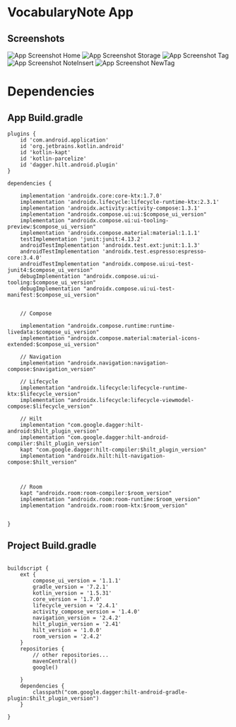 
# VocabularyNote App

## Screenshots

![App Screenshot Home](https://github.com/encorex32268/VocabularyNote/blob/main/HomePage.png)
![App Screenshot Storage](https://github.com/encorex32268/VocabularyNote/blob/main/StoragePage.png)
![App Screenshot Tag](https://github.com/encorex32268/VocabularyNote/blob/main/TagPage.png)
![App Screenshot NoteInsert](https://github.com/encorex32268/VocabularyNote/blob/main/NoteInsertDialog.png)
![App Screenshot NewTag](https://github.com/encorex32268/VocabularyNote/blob/main/NewTagPage.png)



# Dependencies


## App Build.gradle

```
plugins {
    id 'com.android.application'
    id 'org.jetbrains.kotlin.android'
    id 'kotlin-kapt'
    id 'kotlin-parcelize'
    id 'dagger.hilt.android.plugin'
}

```


```
dependencies {

    implementation 'androidx.core:core-ktx:1.7.0'
    implementation 'androidx.lifecycle:lifecycle-runtime-ktx:2.3.1'
    implementation 'androidx.activity:activity-compose:1.3.1'
    implementation "androidx.compose.ui:ui:$compose_ui_version"
    implementation "androidx.compose.ui:ui-tooling-preview:$compose_ui_version"
    implementation 'androidx.compose.material:material:1.1.1'
    testImplementation 'junit:junit:4.13.2'
    androidTestImplementation 'androidx.test.ext:junit:1.1.3'
    androidTestImplementation 'androidx.test.espresso:espresso-core:3.4.0'
    androidTestImplementation "androidx.compose.ui:ui-test-junit4:$compose_ui_version"
    debugImplementation "androidx.compose.ui:ui-tooling:$compose_ui_version"
    debugImplementation "androidx.compose.ui:ui-test-manifest:$compose_ui_version"


    // Compose

    implementation "androidx.compose.runtime:runtime-livedata:$compose_ui_version"
    implementation "androidx.compose.material:material-icons-extended:$compose_ui_version"

    // Navigation
    implementation "androidx.navigation:navigation-compose:$navigation_version"

    // Lifecycle
    implementation "androidx.lifecycle:lifecycle-runtime-ktx:$lifecycle_version"
    implementation "androidx.lifecycle:lifecycle-viewmodel-compose:$lifecycle_version"

    // Hilt
    implementation "com.google.dagger:hilt-android:$hilt_plugin_version"
    implementation "com.google.dagger:hilt-android-compiler:$hilt_plugin_version"
    kapt "com.google.dagger:hilt-compiler:$hilt_plugin_version"
    implementation "androidx.hilt:hilt-navigation-compose:$hilt_version"



    // Room
    kapt "androidx.room:room-compiler:$room_version"
    implementation "androidx.room:room-runtime:$room_version"
    implementation "androidx.room:room-ktx:$room_version"


}
```



## Project Build.gradle

```

buildscript {
    ext {
        compose_ui_version = '1.1.1'
        gradle_version = '7.2.1'
        kotlin_version = '1.5.31'
        core_version = '1.7.0'
        lifecycle_version = '2.4.1'
        activity_compose_version = '1.4.0'
        navigation_version = '2.4.2'
        hilt_plugin_version = '2.41'
        hilt_version = '1.0.0'
        room_version = '2.4.2'
    }
    repositories {
        // other repositories...
        mavenCentral()
        google()

    }
    dependencies {
        classpath("com.google.dagger:hilt-android-gradle-plugin:$hilt_plugin_version")
    }

}

```